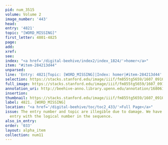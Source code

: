```yaml
---
pid: num_3515
volume: Volume 2
image_number: '443'
head:
entry: '4821'
topic: "[WORD_MISSING]"
first_letter: 4801-4825
page:
add:
xref:
see:
index: "<a href='/digital-beehive/index2/index_1824/'>homer</a>"
item: "#item-284213d44"
unparsed:
line: 'Entry: 4821|Topic: [WORD_MISSING]|Index: homer|#item-284213d44'
selection: https://stacks.stanford.edu/image/iiif/fm855tg5659/1607_0910/434,242,2754,206/full/0/default.jpg
full_image: https://stacks.stanford.edu/image/iiif/fm855tg5659/1607_0910/full/full/0/default.jpg
annotation_uri: http://beehive-anno.library.upenn.edu/annotation/1680615790689
insertion:
thumbnail: https://stacks.stanford.edu/image/iiif/fm855tg5659/1607_0910/434,242,600,180/250,/0/default.jpg
label: 4821. [WORD_MISSING]
location: "<a href='/digital-beehive/toc/toc2_433/'>Full Page</a>"
issue: The entry number and topic are illegible due to damage. We have labeled this
  entry with the logical number in the sequence.
also_in_entry:
order: '033'
layout: alpha_item
collection: num11
---
```

